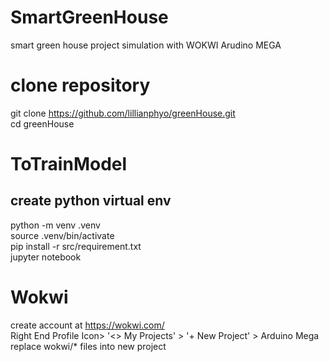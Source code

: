 # SmartGreenHouse
smart green house project simulation with WOKWI Arudino MEGA
   
# clone repository   
git clone https://github.com/lillianphyo/greenHouse.git   
cd greenHouse   
   
# ToTrainModel   
## create python virtual env   
python -m venv .venv   
source .venv/bin/activate   
pip install -r src/requirement.txt   
jupyter notebook   
   
# Wokwi   
create account at https://wokwi.com/   
Right End Profile Icon> '<> My Projects' > '+ New Project' > Arduino Mega   
replace wokwi/* files into new project   
